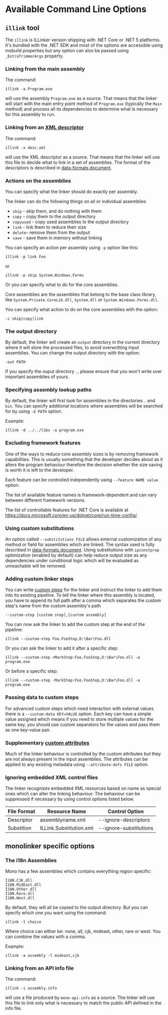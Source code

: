 # Available Command Line Options

## `illink` tool

The `illink` is ILLinker version shipping with .NET Core or .NET 5 platforms. It's bundled with
the .NET SDK and most of the options are accessible using msbuild properties but any option
can also be passed using `_ExtraTrimmerArgs` property.

### Linking from the main assembly

The command:

`illink -a Program.exe`

will use the assembly `Program.exe` as a source. That means that the linker will
start with the main entry point method of `Program.exe` (typically the `Main` method) and process all its dependencies to determine what is necessary for this assembly to run.

### Linking from an [XML descriptor](data-formats.md#descriptor-format)

The command:

`illink -x desc.xml`

will use the XML descriptor as a source. That means that the linker will
use this file to decide what to link in a set of assemblies. The format of the
descriptors is described in [data-formats document](../data-formats.md).

### Actions on the assemblies

You can specify what the linker should do exactly per assembly.

The linker can do the following things on all or individual assemblies

- `skip` - skip them, and do nothing with them
- `copy` - copy them to the output directory
- `copyused` - copy used assemblies to the output directory
- `link` - link them to reduce their size
- `delete`- remove them from the output
- `save` - save them in memory without linking

You can specify an action per assembly using `-p` option like this:

`illink -p link Foo`

or

`illink -p skip System.Windows.Forms`

Or you can specify what to do for the core assemblies.

Core assemblies are the assemblies that belong to the base class library,
like `System.Private.CoreLib.dll`, `System.dll` or `System.Windows.Forms.dll`.

You can specify what action to do on the core assemblies with the option:

`-c skip|copy|link`

### The output directory

By default, the linker will create an `output` directory in the current
directory where it will store the processed files, to avoid overwritting input
assemblies. You can change the output directory with the option:

`-out PATH`

If you specify the ouput directory `.`, please ensure that you won't write over
important assemblies of yours.

### Specifying assembly lookup paths

By default, the linker will first look for assemblies in the directories `.`
and `bin`. You can specify additional locations where assemblies will be searched
for by using `-d PATH` option.

Example:

`illink -d ../../libs -a program.exe`

### Excluding framework features

One of the ways to reduce core assembly sizes is by removing framework capabilities. This
is usually something that the developer decides about as it alters the program behaviour
therefore the decision whether the size saving is worth it is left to the developer.

Each feature can be controlled independently using `--feature NAME value` option.

The list of available feature names is framework-dependent and can vary between different
framework versions. 

The list of controllable features for .NET Core is available at https://docs.microsoft.com/en-us/dotnet/core/run-time-config/.

### Using custom substitutions

An option called `--substitutions FILE` allows external customization of any
method or field for assemblies which are linked. The syntax used is fully described
in [data-formats document](data-formats.md#substitution-format). Using substitutions
with `ipconstprop` optimization (enabled by default) can help reduce output 
size as any dependencies under conditional logic which will be evaluated as 
unreachable will be removed.

### Adding custom linker steps

You can write [custom steps](/doc/custom-steps.md) for the linker and instruct
the linker to add them into its existing pipeline. To tell the linker where this assembly is
located, you have to append its full path after a comma which separates the custom
 step's name from the custom assembly's path

`--custom-step [custom step],[custom assembly]`

You can now ask the linker to add the custom step at the end of the pipeline:

`illink --custom-step Foo.FooStep,D:\Bar\Foo.dll`

Or you can ask the linker to add it after a specific step:

`illink --custom-step +MarkStep:Foo.FooStep,D:\Bar\Foo.dll -a program.exe`

Or before a specific step:

`illink --custom-step -MarkStep:Foo.FooStep,D:\Bar\Foo.dll -a program.exe`

### Passing data to custom steps

For advanced custom steps which need interaction with external values there is a
`--custom-data KEY=VALUE` option. Each key can have a simple value assigned which means
if you need to store multiple values for the same key, you should use custom separators for the
values and pass them as one key-value pair.

### Supplementary [custom attributes](data-formats.md#custom-attributes-annotations-format)

Much of the linker behaviour is controlled by the custom attributes but they are not always
present in the input assemblies. The attributes can be applied to any existing metadata using
`--attribute-defs FILE` option.

### Ignoring embedded XML control files

The linker recognizes embedded XML resources based on name as special ones which can
alter the linking behaviour. The behaviour can be suppressed if necessary by using
control options listed below.

| File Format | Resource Name  |  Control Option  |
|---|---|---|
| Descriptor  | assemblyname.xml  |   --ignore-descriptors |
| Substition  | ILLink.Substitution.xml  |  --ignore-substitutions |


## monolinker specific options

### The i18n Assemblies

Mono has a few assemblies which contains everything region specific:

    I18N.CJK.dll
    I18N.MidEast.dll
    I18N.Other.dll
    I18N.Rare.dll
    I18N.West.dll

By default, they will all be copied to the output directory. But you can
specify which one you want using the command:

`illink -l choice`

Where choice can either be: none, all, cjk, mideast, other, rare or west. You can
combine the values with a comma.

Example:

`illink -a assembly -l mideast,cjk`

### Linking from an API info file

The command:

`illink -i assembly.info`

will use a file produced by `mono-api-info` as a source. The linker will use
this file to link only what is necessary to match the public API defined in
the info file.
